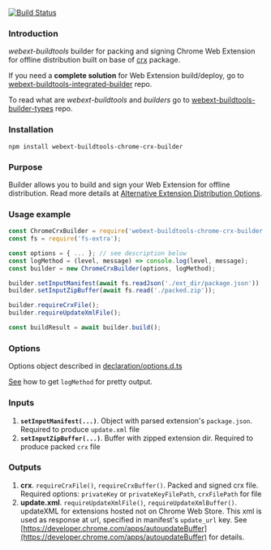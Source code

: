 [![Build Status](https://travis-ci.com/cardinalby/webext-buildtools-chrome-crx-builder.svg?branch=master)](https://travis-ci.com/cardinalby/webext-buildtools-chrome-crx-builder)

### Introduction
*webext-buildtools* builder for packing and signing Chrome Web Extension for offline distribution built 
on base of [crx](https://github.com/oncletom/crx) package.

If you need a **complete solution** for Web Extension build/deploy, go to 
[webext-buildtools-integrated-builder](https://github.com/cardinalby/webext-buildtools-integrated-builder) repo.  

To read what are *webext-buildtools* and *builders* go to 
[webext-buildtools-builder-types](https://github.com/cardinalby/webext-buildtools-builder-types) repo.

### Installation
`npm install webext-buildtools-chrome-crx-builder`

### Purpose
Builder allows you to build and sign your Web Extension for offline distribution. 
Read more details at [Alternative Extension Distribution Options](https://developer.chrome.com/apps/external_extensions).

### Usage example
```js
const ChromeCrxBuilder = require('webext-buildtools-chrome-crx-builder').default;
const fs = require('fs-extra');

const options = { ... }; // see description below
const logMethod = (level, message) => console.log(level, message);
const builder = new ChromeCrxBuilder(options, logMethod);

builder.setInputManifest(await fs.readJson('./ext_dir/package.json'))
builder.setInputZipBuffer(await fs.read('./packed.zip'));

builder.requireCrxFile();
builder.requireUpdateXmlFile();

const buildResult = await builder.build();
```

### Options
Options object described in [declaration/options.d.ts](declaration/options.d.ts)

[See](https://github.com/cardinalby/webext-buildtools-integrated-builder/blob/master/logMethod.md) how to get `logMethod` for pretty output.

### Inputs
1. **`setInputManifest(...)`**. Object with parsed extension's `package.json`. Required to produce `update.xml` file
2. **`setInputZipBuffer(...)`**. Buffer with zipped extension dir. Required to produce packed `crx` file

### Outputs
1. **crx**. `requireCrxFile()`, `requireCrxBuffer()`. Packed and signed crx file. 
    Required options: `privateKey` or `privateKeyFilePath`, `crxFilePath` for file
2. **update.xml**. `requireUpdateXmlFile()`, `requireUpdateXmlBuffer()`. 
    updateXML for extensions hosted not on Chrome Web Store. This xml is used as response 
    at url, specified in manifest's `update_url` key. 
    See [https://developer.chrome.com/apps/autoupdateBuffer](https://developer.chrome.com/apps/autoupdateBuffer) 
    for details.       